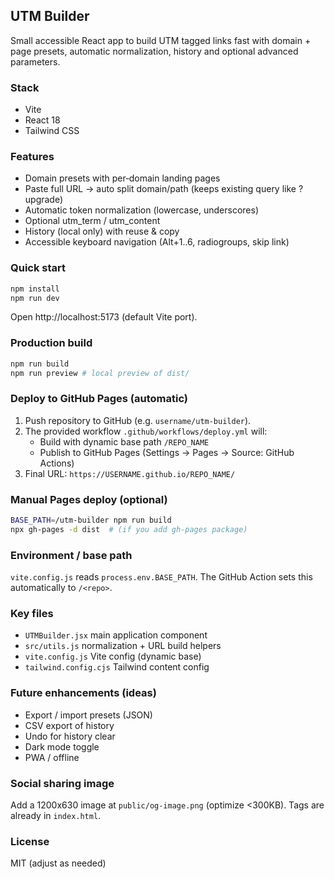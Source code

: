 ## UTM Builder

Small accessible React app to build UTM tagged links fast with domain + page presets, automatic normalization, history and optional advanced parameters.

### Stack
* Vite
* React 18
* Tailwind CSS

### Features
* Domain presets with per‑domain landing pages
* Paste full URL -> auto split domain/path (keeps existing query like ?upgrade)
* Automatic token normalization (lowercase, underscores)
* Optional utm_term / utm_content
* History (local only) with reuse & copy
* Accessible keyboard navigation (Alt+1..6, radiogroups, skip link)

### Quick start
```bash
npm install
npm run dev
```
Open http://localhost:5173 (default Vite port).

### Production build
```bash
npm run build
npm run preview # local preview of dist/
```

### Deploy to GitHub Pages (automatic)
1. Push repository to GitHub (e.g. `username/utm-builder`).
2. The provided workflow `.github/workflows/deploy.yml` will:
	* Build with dynamic base path `/REPO_NAME`
	* Publish to GitHub Pages (Settings -> Pages -> Source: GitHub Actions)
3. Final URL: `https://USERNAME.github.io/REPO_NAME/`

### Manual Pages deploy (optional)
```bash
BASE_PATH=/utm-builder npm run build
npx gh-pages -d dist  # (if you add gh-pages package)
```

### Environment / base path
`vite.config.js` reads `process.env.BASE_PATH`. The GitHub Action sets this automatically to `/<repo>`.

### Key files
* `UTMBuilder.jsx` main application component
* `src/utils.js` normalization + URL build helpers
* `vite.config.js` Vite config (dynamic base)
* `tailwind.config.cjs` Tailwind content config

### Future enhancements (ideas)
* Export / import presets (JSON)
* CSV export of history
* Undo for history clear
* Dark mode toggle
* PWA / offline

### Social sharing image
Add a 1200x630 image at `public/og-image.png` (optimize <300KB). Tags are already in `index.html`.

### License
MIT (adjust as needed)
